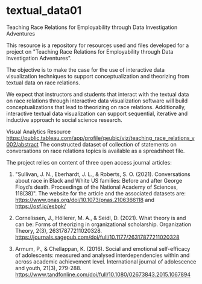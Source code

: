 # textual_data01
Teaching Race Relations for Employability through Data Investigation Adventures

This resource is a repository for resources used and files developed for a project on "Teaching Race Relations for Employability through Data Investigation Adventures". 

The objective is to make the case for the use of interactive data visualization techniques to support conceptualization and theorizing from textual data on race relations. 

We expect that instructors and students that interact with the textual data on race relations through interactive data visualization software will build conceptualizations that lead to theorizing on race relations. Additionally, interactive textual data visualization can support sequential, iterative and inductive approach to social science research.

Visual Analytics Resource
https://public.tableau.com/app/profile/qeubic/viz/teaching_race_relations_v002/abstract
The constructed dataset of collection of statements on conversations on race relations topics is available as a spreadsheet file.

The project relies on content of three open access journal articles:
1. "Sullivan, J. N., Eberhardt, J. L., & Roberts, S. O. (2021). Conversations about race in Black and White US families: Before and after George Floyd’s death. Proceedings of the National Academy of Sciences, 118(38)". The website for the article and the associated datasets are:  https://www.pnas.org/doi/10.1073/pnas.2106366118 and https://osf.io/esbpk/

2. Cornelissen, J., Höllerer, M. A., & Seidl, D. (2021). What theory is and can be: Forms of theorizing in organizational scholarship. Organization Theory, 2(3), 26317877211020328. https://journals.sagepub.com/doi/full/10.1177/26317877211020328

3. Armum, P., & Chellappan, K. (2016). Social and emotional self-efficacy of adolescents: measured and analysed interdependencies within and across academic achievement level. International journal of adolescence and youth, 21(3), 279-288. https://www.tandfonline.com/doi/full/10.1080/02673843.2015.1067894
